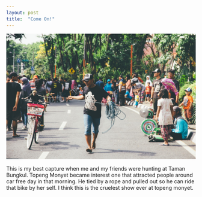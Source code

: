 ```yaml
---
layout: post
title:  "Come On!"
---
```


![20150117_01](/images/20150117_01.JPG)

This is my best capture when me and my friends were hunting at Taman Bungkul. Topeng Monyet became interest one that attracted people around car free day in that morning. He tied by a rope and pulled out so he can ride that bike by her self. I think this is the cruelest show ever at topeng monyet.
